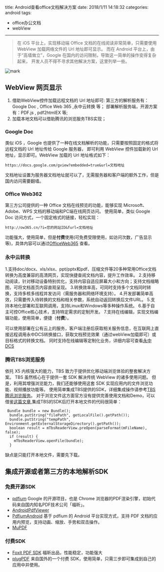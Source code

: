 title: Android查看office文档解决方案
date: 2018/1/11 14:18:32
categories: android
tags:
- office办公文档
- webView
---

>  在 iOS 平台上，实现移动端 Office 文档的在线阅读非常简单，只需要使用 WebView 加载网络文件的 Url 地址即可显示。
而在 Android 平台上，由于“高墙耸立”，Google 在国内的访问限制，导致这一简单的操作变得复杂起来，
开发人员不得不寻求其他解决方案，这里列举一些。

![mark](http://p2fqmxqeh.bkt.clouddn.com/blog/180112/gDhKcI0BE6.jpg?imageslim)

<!--more-->

## WebView 网页显示
  1. 借助WebView控件加载远程文档的 Url 地址即可:
     第三方的解析服务有：Google Doc , Office Web 365 ,永中云转换 等；
     部署解析服务端，开源方案有：PDF.js , pdf2htmlEX 等;
  2. 加载本地文档可以借助腾讯的浏览服务TBS实现；
  
### Google Doc
  类似 iOS ，Google 也提供了一种在线文档解析的功能，只需要按照固定的格式将远程文档的 Url 地址传给 Google 服务器，
即可利用 WebView 控件加载新的 Url 地址，显示即可。WebView 加载的 Url 地址格式如下：

    https://docs.google.com/gview?embedded=true&url=文档地址
    
  文档地址设置为服务器文档地址就可以了，无需服务器和客户端的额外工作，但是国内访问需要翻墙。
  
### Office Web362
  第三方公司提供的一种 Office 文档在线预览的功能，能够实现 Microsoft、Adobe、WPS 文档的移动端和PC端在线网页访问。
使用简单，类似 Google Doc 访问方式，一个固定格式的链接，轻松实现：

    http://ow365.cn/?i=您的网站ID&furl=文档地址
   
  功能强大，使用简单，但是**付费**使用(可免费受限使用，如访问次数，广告显示等)，具体内容可以通过[OfficeWeb365](http://www.officeweb365.com)
查看。

### 永中云转换

1.支持doc/docx、xls/xlsx、ppt/pptx和pdf、压缩文件等20多种常用Office文档转换为高度兼容的高清网页，实现快捷查阅文档内容，提升工作效率。
2.支持移动阅读，针对移动设备特别优化，支持内容自适应屏幕大小和方向；支持文档缩略图，可将文档首页内容直观呈现。
3.转换效率高，可同时支持多个文档同时转换，支持多核多线程并发访问（需服务器和网络环境支持）。
4.开发部署简单高效，只需要传入待转换的文档和相关参数，系统自动返回转换后文件URL。
5.支持本地化部署和互联网调用，支持Linux和Windows等多种操作系统。
6.基于自主可控Office核心技术，支持特定需求的定制开发。
7.支持在线编辑，实现文档编辑功能，使用简单，便捷（**付费**）。

  可以使用部署在公有云上的服务，客户端注册后获取相关服务信息，在互联网上直接远程调用永中DCS转换接口，获取文档预览效果（通过webView加载即可）或目标格式的转换文档。
同时支持在线编辑等定制化业务，详细内容可查看[永中DCS](http://www.yozodcs.com/index.html)

### 腾讯TBS浏览服务

  依托 X5 内核强大的能力，TBS 致力于提供优化移动端浏览体验的整套解决方案。 TBS 虽然核心在于提供一套 SDK 解决传统 WebView 的诸多使用问题。
但是，利用其增强浏览能力，我们还能够使用这套 SDK 实现应用内的文件浏览功能、视频播放功能等。
  使用简单集成TBS提供的SDK，详细集成操作请参考[TBS腾讯浏览服务](https://x5.tencent.com/tbs/index.html)。
  对于浏览文件这方面官方没有提供完善使用文档和Demo，可以借鉴[这篇文章](https://www.jianshu.com/p/3f57d640b24d),集成TBS的SDK后打开本地文件的代码很简单：
  
     Bundle bundle = new Bundle();
      bundle.putString("filePath", getLocalFile().getPath());
      bundle.putString("tempPath", Environment.getExternalStorageDirectory().getPath());
      boolean result = mTbsReaderView.preOpen(parseFormat(mFileName), false);
      if (result) {
        mTbsReaderView.openFile(bundle);
      }

  缺点是只能打开本地文件，需要先下载。
  
## 集成开源或者第三方的本地解析SDK

### 免费开源SDK

* [pdfium](https://android.googlesource.com/platform/external/pdfium) Google 的开源项目，也是 Chrome 浏览器的PDF渲染引擎，初始代码来自国内知名PDF技术公司「福昕」。
* [AndroidPdfViewer](https://github.com/barteksc/AndroidPdfViewer)
* [PdfiumAndroid](https://github.com/barteksc/PdfiumAndroid) 基于 pdfium 的 Android 平台实现方式，支持 PDF 文档的应用内预览，支持动画、缩放、手势和双击操作。
* [MuPDF](https://mupdf.com)

### 付费SDK

* [Foxit PDF SDK](https://www.foxitsoftware.cn/products/sdk/PDFsdk/android) 福昕出品，性能稳定，功能强大
* [plugPDF](https://plugpdf.com) 来自国外的一个付费 SDK，使用简单，只需三步即可集成到自己的应用中并使用。